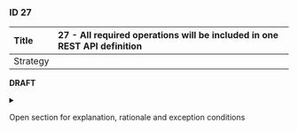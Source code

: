 ### ID 27

| Title    | __27 - All required operations will be included in one REST API definition__ |
| :----    | :---------- |
| Strategy |  |

**DRAFT**

<details><summary>

Open section for explanation, rationale and exception conditions 

</summary>

#### Explanation

Interpretation of the EDSN Enterprise Architects. No reference has yet been found to an ADR or decision on this.

#### Rationale

Although this offers advantages (which ones?), there are also disadvantages (great complexity in the resource model, because now: one size fits all). 

The API Strategy Working Group believes that this guideline can be deviated from, if the situation requires it.

#### Exceptions


</details>

